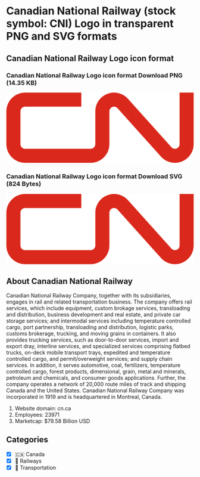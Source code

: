 # Canadian National Railway (stock symbol: CNI) Logo in transparent PNG and SVG formats

## Canadian National Railway Logo icon format

### Canadian National Railway Logo icon format Download PNG (14.35 KB)

![Canadian National Railway Logo icon format Download PNG (14.35 KB)](/img/orig/CNI-f4fcf2e2.png)

### Canadian National Railway Logo icon format Download SVG (824 Bytes)

![Canadian National Railway Logo icon format Download SVG (824 Bytes)](/img/orig/CNI-a23366b8.svg)

## About Canadian National Railway

Canadian National Railway Company, together with its subsidiaries, engages in rail and related transportation business. The company offers rail services, which include equipment, custom brokage services, transloading and distribution, business development and real estate, and private car storage services; and intermodal services including temperature controlled cargo, port partnership, transloading and distribution, logistic parks, customs brokerage, trucking, and moving grains in containers. It also provides trucking services, such as door-to-door services, import and export dray, interline services, and specialized services comprising flatbed trucks, on-deck mobile transport trays, expedited and temperature controlled cargo, and permit/overweight services; and supply chain services. In addition, it serves automotive, coal, fertilizers, temperature controlled cargo, forest products, dimensional, grain, metal and minerals, petroleum and chemicals, and consumer goods applications. Further, the company operates a network of 20,000 route miles of track and shipping Canada and the United States. Canadian National Railway Company was incorporated in 1919 and is headquartered in Montreal, Canada.

1. Website domain: cn.ca
2. Employees: 23971
3. Marketcap: $79.58 Billion USD


## Categories
- [x] 🇨🇦 Canada
- [x] 🚂 Railways
- [x] 🚚 Transportation
